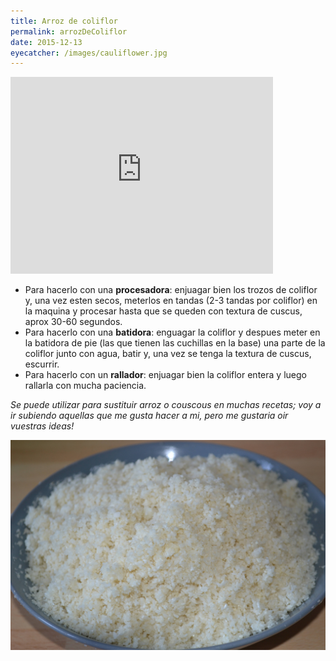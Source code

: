 ```yaml
---
title: Arroz de coliflor
permalink: arrozDeColiflor
date: 2015-12-13
eyecatcher: /images/cauliflower.jpg
---
```


<iframe width="420" height="315" src="http://www.youtube.com/embed/9_0ISDqD8W8" frameborder="0"
allowfullscreen></iframe>

* Para hacerlo con una **procesadora**: enjuagar bien los trozos de coliflor y, una vez esten secos, meterlos en tandas (2-3 tandas por coliflor) en la maquina y procesar hasta que se queden con textura de cuscus, aprox 30-60 segundos. 
* Para hacerlo con una **batidora**: enguagar la coliflor y despues meter en la batidora de pie (las que tienen las cuchillas en la base) una parte de la coliflor junto con agua, batir y, una vez se tenga la textura de cuscus, escurrir. 
* Para hacerlo con un **rallador**: enjuagar bien la coliflor entera y luego rallarla con mucha paciencia. 

_Se puede utilizar para sustituir arroz o couscous en muchas recetas; voy a ir subiendo aquellas que me gusta hacer a mi, pero me gustaria oir vuestras ideas!_


![ArrozDeColiflor](/images/cauliflower.jpg)
